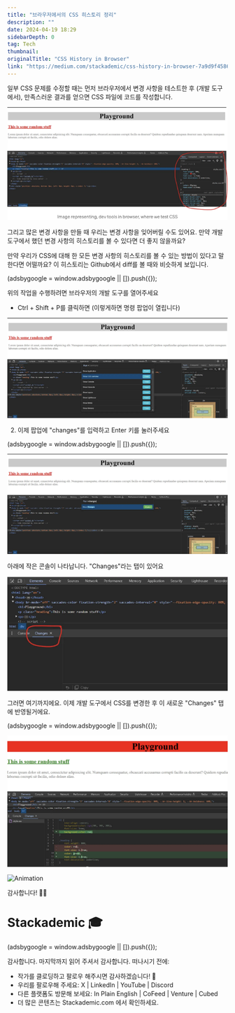 ```yaml
---
title: "브라우저에서의 CSS 히스토리 정리"
description: ""
date: 2024-04-19 18:29
sidebarDepth: 0
tag: Tech
thumbnail: 
originalTitle: "CSS History in Browser"
link: "https://medium.com/stackademic/css-history-in-browser-7a9d9f45861f"
---
```



일부 CSS 문제를 수정할 때는 먼저 브라우저에서 변경 사항을 테스트한 후 (개발 도구에서), 만족스러운 결과를 얻으면 CSS 파일에 코드를 작성합니다.

![CSSHistoryinBrowser_0](./img/CSSHistoryinBrowser_0.png)

그리고 많은 변경 사항을 만들 때 우리는 변경 사항을 잊어버릴 수도 있어요. 만약 개발 도구에서 했던 변경 사항의 히스토리를 볼 수 있다면 더 좋지 않을까요?

만약 우리가 CSS에 대해 한 모든 변경 사항의 히스토리를 볼 수 있는 방법이 있다고 말한다면 어떨까요? 이 히스토리는 Github에서 diff를 볼 때와 비슷하게 보입니다.

<!-- ui-log 수평형 -->
<ins class="adsbygoogle"
  style="display:block"
  data-ad-client="ca-pub-4877378276818686"
  data-ad-slot="9743150776"
  data-ad-format="auto"
  data-full-width-responsive="true"></ins>
<component is="script">
(adsbygoogle = window.adsbygoogle || []).push({});
</component>

위의 작업을 수행하려면 브라우저의 개발 도구를 열어주세요

- Ctrl + Shift + P를 클릭하면 (이렇게하면 명령 팝업이 열립니다)

![이미지](./img/CSSHistoryinBrowser_1.png)

2. 이제 팝업에 "changes"를 입력하고 Enter 키를 눌러주세요

<!-- ui-log 수평형 -->
<ins class="adsbygoogle"
  style="display:block"
  data-ad-client="ca-pub-4877378276818686"
  data-ad-slot="9743150776"
  data-ad-format="auto"
  data-full-width-responsive="true"></ins>
<component is="script">
(adsbygoogle = window.adsbygoogle || []).push({});
</component>

![CSSHistoryinBrowser_2](./img/CSSHistoryinBrowser_2.png)

아래에 작은 콘솔이 나타납니다. "Changes"라는 탭이 있어요

![CSSHistoryinBrowser_3](./img/CSSHistoryinBrowser_3.png)

그러면 여기까지에요. 이제 개발 도구에서 CSS를 변경한 후 이 새로운 "Changes" 탭에 반영될거에요.

<!-- ui-log 수평형 -->
<ins class="adsbygoogle"
  style="display:block"
  data-ad-client="ca-pub-4877378276818686"
  data-ad-slot="9743150776"
  data-ad-format="auto"
  data-full-width-responsive="true"></ins>
<component is="script">
(adsbygoogle = window.adsbygoogle || []).push({});
</component>

![CSSHistoryinBrowser_4](./img/CSSHistoryinBrowser_4.png)

![Animation](https://miro.medium.com/v2/resize:fit:1400/1*3DnJKat0ZBlEgVxhElixUQ.gif)

감사합니다! 🎉🎊

# Stackademic 🎓

<!-- ui-log 수평형 -->
<ins class="adsbygoogle"
  style="display:block"
  data-ad-client="ca-pub-4877378276818686"
  data-ad-slot="9743150776"
  data-ad-format="auto"
  data-full-width-responsive="true"></ins>
<component is="script">
(adsbygoogle = window.adsbygoogle || []).push({});
</component>

감사합니다. 마지막까지 읽어 주셔서 감사합니다. 떠나시기 전에:

- 작가를 클로딩하고 팔로우 해주시면 감사하겠습니다! 👏
- 우리를 팔로우해 주세요: X | LinkedIn | YouTube | Discord
- 다른 플랫폼도 방문해 보세요: In Plain English | CoFeed | Venture | Cubed
- 더 많은 콘텐츠는 Stackademic.com 에서 확인하세요.